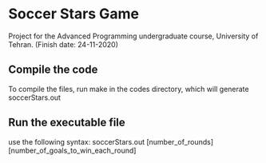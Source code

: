 # Soccer Stars Game
Project for the Advanced Programming undergraduate course, University of Tehran. (Finish date: 24-11-2020)

## Compile the code
To compile the files, run make in the codes directory, which will generate soccerStars.out

## Run the executable file
use the following syntax:
soccerStars.out [number_of_rounds] [number_of_goals_to_win_each_round]
